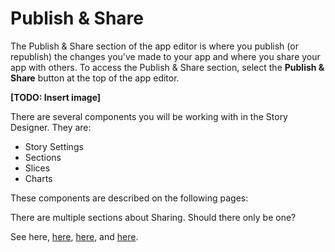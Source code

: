 # Publish & Share

The Publish & Share section of the app editor is where you publish \(or republish\) the changes you've made to your app and where you share your app with others. To access the Publish & Share section, select the **Publish & Share** button at the top of the app editor. 

**\[TODO: Insert image\]**

There are several components you will be working with in the Story Designer. They are:

* Story Settings
* Sections
* Slices
* Charts

These components are described on the following pages:

There are multiple sections about Sharing. Should there only be one?

See here, [here](sharing-and-access-controls.md),  [here](), and [here](../../managing-clients/settings/access-controls/).



